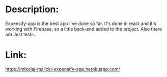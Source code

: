 # Description:

Expensify-app is the best app I've done so far.
It's done in react and it's working with Firebase, so a little back-end added to the project.
Also there are Jest tests.

# Link:

https://mikolaj-malicki-expensify-app.herokuapp.com/